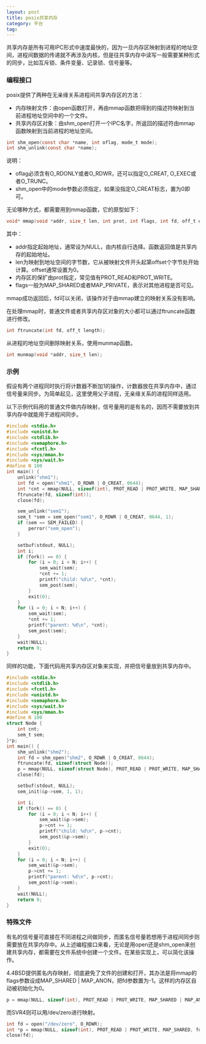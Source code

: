 ```yaml
---
layout: post
title: posix共享内存
category: 平台
tag:
---
```


共享内存是所有可用IPC形式中速度最快的，因为一旦内存区映射到进程的地址空间，进程间数据的传递就不再涉及内核，但是往共享内存中读写一般需要某种形式的同步，比如互斥锁、条件变量、记录锁、信号量等。

### 编程接口

posix提供了两种在无亲缘关系进程间共享内存区的方法：

- 内存映射文件：由open函数打开，再由mmap函数把得到的描述符映射到当前进程地址空间中的一个文件。
- 共享内存区对象：由shm_open打开一个IPC名字，所返回的描述符由mmap函数映射到当前进程的地址空间。

```c
int shm_open(const char *name, int oflag, mode_t mode);
int shm_unlink(const char *name);
```

说明：

- oflag必须含有O_RDONLY或者O_RDWR，还可以指定O_CREAT, O_EXEC或者O_TRUNC。
- shm_open中的mode参数必须指定，如果没指定O_CREAT标志，置为0即可。

无论哪种方式，都需要用到mmap函数，它的原型如下：

```c
void* mmap(void *addr, size_t len, int prot, int flags, int fd, off_t offset);
```

其中：

- addr指定起始地址，通常设为NULL，由内核自行选择。函数返回值是共享内存的起始地址。
- len为映射到地址空间的字节数，它从被映射文件开头起第offset个字节处开始计算。offset通常设置为0。
- 内存区的保扩由prot指定，常见值有PROT_READ和PROT_WRITE。
- flags一般为MAP_SHARED或者MAP_PRIVATE，表示对其他进程是否可见。

mmap成功返回后，fd可以关闭，该操作对于由mmap建立的映射关系没有影响。

在处理mmap时，普通文件或者共享内存区对象的大小都可以通过ftruncate函数进行修改。

```c
int ftruncate(int fd, off_t length);
```

从进程的地址空间删除映射关系，使用munmap函数。

```c
int munmap(void *addr, size_t len);
```

### 示例

假设有两个进程同时执行将计数器不断加1的操作，计数器放在共享内存中，通过信号量来同步。为简单起见，这里使用父子进程，无亲缘关系的进程同样适用。

以下示例代码用的普通文件做内存映射，信号量用的是有名的，因而不需要放到共享内存中就能用于进程间同步。

```c
#include <stdio.h>
#include <unistd.h>
#include <stdlib.h>
#include <semaphore.h>
#include <fcntl.h>
#include <sys/mman.h>
#include <sys/wait.h>
#define N 100
int main() {
    unlink("shm1");
    int fd = open("shm1", O_RDWR | O_CREAT, 0644);
    int *cnt = mmap(NULL, sizeof(int), PROT_READ | PROT_WRITE, MAP_SHARED, fd, 0);
    ftruncate(fd, sizeof(int));
    close(fd);

    sem_unlink("sem1");
    sem_t *sem = sem_open("sem1", O_RDWR | O_CREAT, 0644, 1);
    if (sem == SEM_FAILED) {
        perror("sem_open");
    }

    setbuf(stdout, NULL);
    int i;
    if (fork() == 0) {
        for (i = 0; i < N; i++) {
            sem_wait(sem);
            *cnt += 1;
            printf("child: %d\n", *cnt);
            sem_post(sem);
        }
        exit(0);
    }
    for (i = 0; i < N; i++) {
        sem_wait(sem);
        *cnt += 1;
        printf("parent: %d\n", *cnt);
        sem_post(sem);
    }
    wait(NULL);
    return 0;
}
```

同样的功能，下面代码用共享内存区对象来实现，并把信号量放到共享内存中。

```c
#include <stdio.h>
#include <stdlib.h>
#include <fcntl.h>
#include <unistd.h>
#include <semaphore.h>
#include <sys/wait.h>
#include <sys/mman.h>
#define N 100
struct Node {
    int cnt;
    sem_t sem;
}*p;
int main() {
    shm_unlink("shm2");
    int fd = shm_open("shm2", O_RDWR | O_CREAT, 0644);
    ftruncate(fd, sizeof(struct Node));
    p = mmap(NULL, sizeof(struct Node), PROT_READ | PROT_WRITE, MAP_SHARED, fd, 0);
    close(fd);

    setbuf(stdout, NULL);
    sem_init(&p->sem, 1, 1);

    int i;
    if (fork() == 0) {
        for (i = 0; i < N; i++) {
            sem_wait(&p->sem);
            p->cnt += 1;
            printf("child: %d\n", p->cnt);
            sem_post(&p->sem);
        }
        exit(0);
    }
    for (i = 0; i < N; i++) {
        sem_wait(&p->sem);
        p->cnt += 1;
        printf("parent: %d\n", p->cnt);
        sem_post(&p->sem);
    }
    wait(NULL);
    return 0;
}
```

### 特殊文件

有名的信号量可直接在不同进程之间做同步，而匿名信号量若想用于进程间同步则需要放在共享内存中。从上述编程接口来看，无论是用open还是shm_open来创建共享内存，都需要在文件系统中创建一个文件。在某些实现上，可以简化该操作。

4.4BSD提供匿名内存映射，彻底避免了文件的创建和打开，其办法是将mmap的flags参数设成MAP_SHARED \| MAP_ANON，把fd参数置为-1。这样的内存区自动被初始化为0。

```c
p = mmap(NULL, sizeof(int), PROT_READ | PROT_WRITE, MAP_SHARED | MAP_ANON, -1, 0);
```

而SVR4则可以用/dev/zero进行映射。

```c
int fd = open("/dev/zero", O_RDWR);
int *p = mmap(NULL, sizeof(int), PROT_READ | PROT_WRITE, MAP_SHARED, fd, 0);
close(fd);
```

